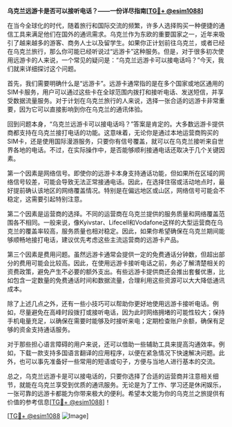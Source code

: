 **乌克兰远游卡是否可以接听电话？——一份详尽指南[[TG💪+ @esim1088](https://t.me/s/esim1088)]**

在当今全球化的时代，随着旅行和国际交流的频繁，许多人选择购买一种便捷的通信工具来满足他们在国外的通讯需求。乌克兰作为东欧的重要国家之一，近年来吸引了越来越多的游客、商务人士以及留学生。如果你正计划前往乌克兰，或者已经在乌克兰旅行，那么你可能已经听说过“远游卡”这种服务。但是，对于很多初次使用远游卡的人来说，一个常见的疑问是：“乌克兰远游卡可以接电话吗？”今天，我们就来详细探讨这个问题。

首先，我们需要明确什么是“远游卡”。远游卡通常指的是在多个国家或地区通用的SIM卡服务，用户可以通过这些卡在全球范围内拨打和接听电话、发送短信，并享受数据流量服务。对于计划在乌克兰旅行的人来说，选择一张合适的远游卡非常重要，因为它可以直接影响到你在乌克兰的通讯体验。

回到问题本身，“乌克兰远游卡可以接电话吗？”答案是肯定的。大多数远游卡提供商都支持在乌克兰接打电话的功能。这意味着，无论你是通过本地运营商购买的SIM卡，还是使用国际漫游服务，只要你有信号覆盖，就可以在乌克兰接听来自世界各地的电话。不过，在实际操作中，是否能够顺利接通电话还取决于几个关键因素。

第一个因素是网络信号。即使你的远游卡本身支持通话功能，但如果所在区域的网络信号较差，可能会导致无法正常接通电话。因此，在选择住宿或活动地点时，最好提前确认该地区的网络覆盖情况。特别是在偏远地区或山区，网络信号可能会不稳定，这需要引起特别注意。

第二个因素是运营商的选择。不同的运营商在乌克兰提供的服务质量和网络覆盖范围各不相同。一般来说，像Kyivstar、Lifecell和Vodafone这样的大型运营商在乌克兰的覆盖率较高，服务质量也相对稳定。因此，如果你希望确保在乌克兰期间能够顺畅地接打电话，建议优先考虑这些主流运营商的远游卡产品。

第三个因素是费用问题。虽然远游卡通常会提供一定的免费通话分钟数，但超出部分的费用可能会比较高。因此，在使用远游卡接听电话之前，务必了解清楚相关的资费政策，避免产生不必要的额外支出。有些远游卡提供商还会推出套餐优惠，比如包含一定数量的免费通话时间和数据流量，合理利用这些资源可以大大降低通讯成本。

除了上述几点之外，还有一些小技巧可以帮助你更好地使用远游卡接听电话。例如，尽量避免在高峰时段拨打或接听电话，因为此时网络拥堵的可能性较大；保持手机电量充足，以确保在需要时能够及时接听来电；定期检查账户余额，确保有足够的资金支持通话服务。

对于那些担心语言障碍的用户来说，还可以借助一些辅助工具来提高沟通效率。例如，下载一款支持多国语言翻译的应用程序，以便在紧急情况下快速解决问题。此外，也可以事先准备好一些常用的短语或句子，方便与当地人进行基本的交流。

总之，乌克兰远游卡是可以接电话的，只要你选择了合适的运营商并注意相关细节，就能在乌克兰享受到优质的通讯服务。无论是为了工作、学习还是休闲娱乐，一张可靠的远游卡都能为你带来极大的便利。希望本文能为你的乌克兰之旅提供有价值的参考信息[[TG💪+ @esim1088](https://t.me/s/esim1088)]！

[[TG💪+ @esim1088](https://t.me/s/esim1088) ![Image](https://i.postimg.cc/4NQfJmqS/Snipaste-2025-05-13-00-14-12.png)]